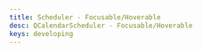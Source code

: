 ```yaml
---
title: Scheduler - Focusable/Hoverable
desc: QCalendarScheduler - Focusable/Hoverable
keys: developing
---
```


<example-viewer
  title="Focusable/Hoverable"
  file="SchedulerFocusableHoverable"
  codepen-title="QCalendarScheduler"
/>
